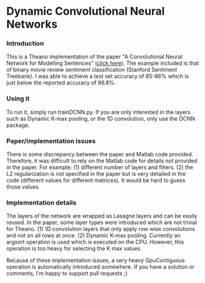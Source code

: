 # Dynamic Convolutional Neural Networks

### Introduction
This is a Theano implementation of the paper "A Convolutional Neural Network for Modelling Sentences" (<a href="http://nal.co/papers/Kalchbrenner_DCNN_ACL14">click here</a>).
The example included is that of binary movie review sentiment classification (Stanford Sentiment Treebank).
I was able to achieve a test set accuracy of 85-86% which is just below the reported accuracy of 86.8%.

### Using it
To run it, simply run trainDCNN.py.
If you are only interested in the layers such as Dynamic K-max pooling, or the 1D convolution, only use the DCNN package.


### Paper/implementation issues
There is some discrepancy between the paper and Matlab code provided. Therefore, it was difficult to rely on the Matlab code for details not provided in the paper. For example:
(1) different number of layers and filters.
(2) the L2 regularization is not specified in the paper but is very detailed in the code (different values for different matrices). It would be hard to guess those values.

### Implementation details
The layers of the network are wrapped as Lasagne layers and can be easily reused.
In the paper, some layer types were introduced which are not trivial for Theano.
(1) 1D convolution layers that only apply row wise convolutions and not on all rows at once. 
(2) Dynamic K-max pooling. Currently an argsort operation is used which is executed on the CPU. 
However, this operation is too heavy for selecting the K max values.

Because of these implementation issues, a very heavy GpuContiguous operation is automatically introduced somewhere.
If you have a solution or comments, I'm happy to support pull requests ;)
